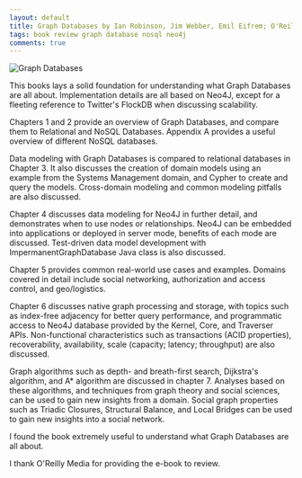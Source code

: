 ```yaml
---
layout: default
title: Graph Databases by Ian Robinson, Jim Webber, Emil Eifrem; O'Reilly Media
tags: book review graph database nosql neo4j
comments: true
---
```


![Graph Databases](http://akamaicovers.oreilly.com/images/0636920028246/lrg.jpg)

This books lays a solid foundation for understanding what Graph Databases are all about. Implementation details are all based on Neo4J, except for a fleeting reference to Twitter's FlockDB when discussing scalability.

Chapters 1 and 2 provide an overview of Graph Databases, and compare them to Relational and NoSQL Databases. Appendix A provides a useful overview of different NoSQL databases.

Data modeling with Graph Databases is compared to relational databases in Chapter 3\. It also discusses the creation of domain models using an example from the Systems Management domain, and Cypher to create and query the models. Cross-domain modeling and common modeling pitfalls are also discussed.

Chapter 4 discusses data modeling for Neo4J in further detail, and demonstrates when to use nodes or relationships. Neo4J can be embedded into applications or deployed in server mode, benefits of each mode are discussed. Test-driven data model development with ImpermanentGraphDatabase Java class is also discussed.

Chapter 5 provides common real-world use cases and examples. Domains covered in detail include social networking, authorization and access control, and geo/logistics.

Chapter 6 discusses native graph processing and storage, with topics such as index-free adjacency for better query performance, and programmatic access to Neo4J database provided by the Kernel, Core, and Traverser APIs. Non-functional characteristics such as transactions (ACID properties), recoverability, availability, scale (capacity; latency; throughput) are also discussed.

Graph algorithms such as depth- and breath-first search, Dijkstra's algorithm, and A* algorithm are discussed in chapter 7\. Analyses based on these algorithms, and techniques from graph theory and social sciences, can be used to gain new insights from a domain. Social graph properties such as Triadic Closures, Structural Balance, and Local Bridges can be used to gain new insights into a social network.

I found the book extremely useful to understand what Graph Databases are all about.

I thank O'Reilly Media for providing the e-book to review.

